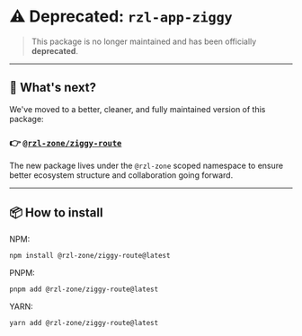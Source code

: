 # ⚠️ Deprecated: `rzl-app-ziggy`

> This package is no longer maintained and has been officially **deprecated**.
---

## 🚀 What's next?

We've moved to a better, cleaner, and fully maintained version of this package:

### 👉 **[`@rzl-zone/ziggy-route`](https://www.npmjs.com/package/@rzl-zone/ziggy-route)**  

The new package lives under the `@rzl-zone` scoped namespace to ensure better ecosystem structure and collaboration going forward.

---

## 📦 How to install

NPM:

```bash
npm install @rzl-zone/ziggy-route@latest
```

PNPM:

```bash
pnpm add @rzl-zone/ziggy-route@latest
```

YARN:

```bash
yarn add @rzl-zone/ziggy-route@latest
```

